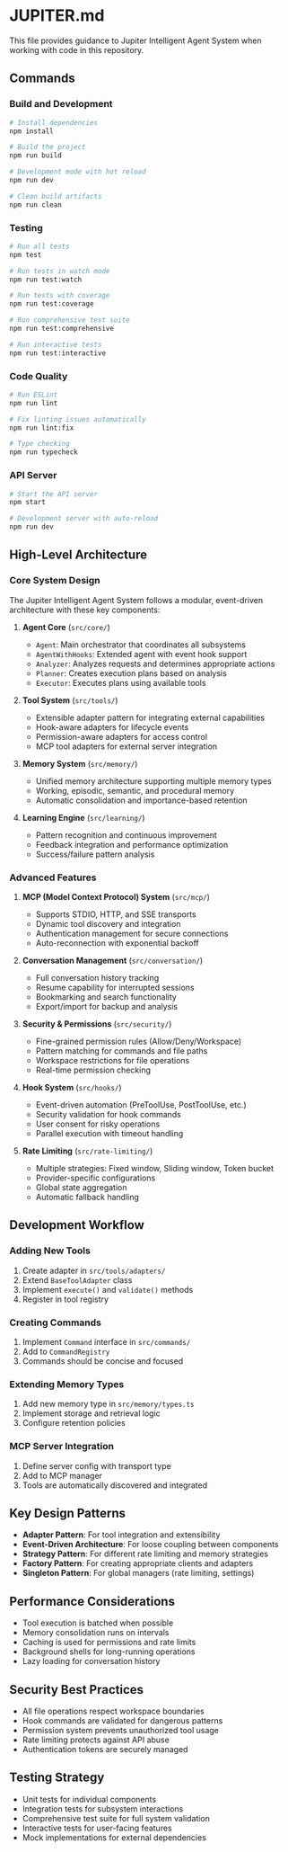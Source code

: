# JUPITER.md

This file provides guidance to Jupiter Intelligent Agent System when working with code in this repository.

## Commands

### Build and Development
```bash
# Install dependencies
npm install

# Build the project
npm run build

# Development mode with hot reload
npm run dev

# Clean build artifacts
npm run clean
```

### Testing
```bash
# Run all tests
npm test

# Run tests in watch mode
npm run test:watch

# Run tests with coverage
npm run test:coverage

# Run comprehensive test suite
npm run test:comprehensive

# Run interactive tests
npm run test:interactive
```

### Code Quality
```bash
# Run ESLint
npm run lint

# Fix linting issues automatically
npm run lint:fix

# Type checking
npm run typecheck
```

### API Server
```bash
# Start the API server
npm start

# Development server with auto-reload
npm run dev
```

## High-Level Architecture

### Core System Design
The Jupiter Intelligent Agent System follows a modular, event-driven architecture with these key components:

1. **Agent Core** (`src/core/`)
   - `Agent`: Main orchestrator that coordinates all subsystems
   - `AgentWithHooks`: Extended agent with event hook support
   - `Analyzer`: Analyzes requests and determines appropriate actions
   - `Planner`: Creates execution plans based on analysis
   - `Executor`: Executes plans using available tools

2. **Tool System** (`src/tools/`)
   - Extensible adapter pattern for integrating external capabilities
   - Hook-aware adapters for lifecycle events
   - Permission-aware adapters for access control
   - MCP tool adapters for external server integration

3. **Memory System** (`src/memory/`)
   - Unified memory architecture supporting multiple memory types
   - Working, episodic, semantic, and procedural memory
   - Automatic consolidation and importance-based retention

4. **Learning Engine** (`src/learning/`)
   - Pattern recognition and continuous improvement
   - Feedback integration and performance optimization
   - Success/failure pattern analysis

### Advanced Features

1. **MCP (Model Context Protocol) System** (`src/mcp/`)
   - Supports STDIO, HTTP, and SSE transports
   - Dynamic tool discovery and integration
   - Authentication management for secure connections
   - Auto-reconnection with exponential backoff

2. **Conversation Management** (`src/conversation/`)
   - Full conversation history tracking
   - Resume capability for interrupted sessions
   - Bookmarking and search functionality
   - Export/import for backup and analysis

3. **Security & Permissions** (`src/security/`)
   - Fine-grained permission rules (Allow/Deny/Workspace)
   - Pattern matching for commands and file paths
   - Workspace restrictions for file operations
   - Real-time permission checking

4. **Hook System** (`src/hooks/`)
   - Event-driven automation (PreToolUse, PostToolUse, etc.)
   - Security validation for hook commands
   - User consent for risky operations
   - Parallel execution with timeout handling

5. **Rate Limiting** (`src/rate-limiting/`)
   - Multiple strategies: Fixed window, Sliding window, Token bucket
   - Provider-specific configurations
   - Global state aggregation
   - Automatic fallback handling

## Development Workflow

### Adding New Tools
1. Create adapter in `src/tools/adapters/`
2. Extend `BaseToolAdapter` class
3. Implement `execute()` and `validate()` methods
4. Register in tool registry

### Creating Commands
1. Implement `Command` interface in `src/commands/`
2. Add to `CommandRegistry`
3. Commands should be concise and focused

### Extending Memory Types
1. Add new memory type in `src/memory/types.ts`
2. Implement storage and retrieval logic
3. Configure retention policies

### MCP Server Integration
1. Define server config with transport type
2. Add to MCP manager
3. Tools are automatically discovered and integrated

## Key Design Patterns

- **Adapter Pattern**: For tool integration and extensibility
- **Event-Driven Architecture**: For loose coupling between components
- **Strategy Pattern**: For different rate limiting and memory strategies
- **Factory Pattern**: For creating appropriate clients and adapters
- **Singleton Pattern**: For global managers (rate limiting, settings)

## Performance Considerations

- Tool execution is batched when possible
- Memory consolidation runs on intervals
- Caching is used for permissions and rate limits
- Background shells for long-running operations
- Lazy loading for conversation history

## Security Best Practices

- All file operations respect workspace boundaries
- Hook commands are validated for dangerous patterns
- Permission system prevents unauthorized tool usage
- Rate limiting protects against API abuse
- Authentication tokens are securely managed

## Testing Strategy

- Unit tests for individual components
- Integration tests for subsystem interactions
- Comprehensive test suite for full system validation
- Interactive tests for user-facing features
- Mock implementations for external dependencies